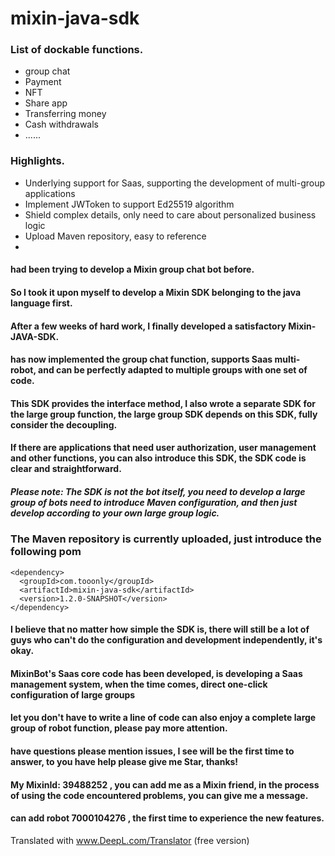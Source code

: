 # mixin-java-sdk
### List of dockable functions.
* group chat
* Payment
* NFT
* Share app
* Transferring money
* Cash withdrawals
* ......
### Highlights.
* Underlying support for Saas, supporting the development of multi-group applications
* Implement JWToken to support Ed25519 algorithm
* Shield complex details, only need to care about personalized business logic
* Upload Maven repository, easy to reference
*
#### had been trying to develop a Mixin group chat bot before.
#### So I took it upon myself to develop a Mixin SDK belonging to the java language first.
#### After a few weeks of hard work, I finally developed a satisfactory Mixin-JAVA-SDK.
#### has now implemented the group chat function, supports Saas multi-robot, and can be perfectly adapted to multiple groups with one set of code.
#### This SDK provides the interface method, I also wrote a separate SDK for the large group function, the large group SDK depends on this SDK, fully consider the decoupling.
#### If there are applications that need user authorization, user management and other functions, you can also introduce this SDK, the SDK code is clear and straightforward.
##### Please note: The SDK is not the bot itself, you need to develop a large group of bots need to introduce Maven configuration, and then just develop according to your own large group logic.
### The Maven repository is currently uploaded, just introduce the following pom
```
<dependency>
  <groupId>com.tooonly</groupId>
  <artifactId>mixin-java-sdk</artifactId>
  <version>1.2.0-SNAPSHOT</version>
</dependency>
```

#### I believe that no matter how simple the SDK is, there will still be a lot of guys who can't do the configuration and development independently, it's okay.
#### MixinBot's Saas core code has been developed, is developing a Saas management system, when the time comes, direct one-click configuration of large groups
#### let you don't have to write a line of code can also enjoy a complete large group of robot function, please pay more attention.

#### have questions please mention issues, I see will be the first time to answer, to you have help please give me Star, thanks!
#### My MixinId: 39488252 , you can add me as a Mixin friend, in the process of using the code encountered problems, you can give me a message.
#### can add robot 7000104276 , the first time to experience the new features.


Translated with www.DeepL.com/Translator (free version)